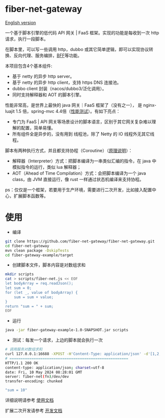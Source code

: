 # fiber-net-gateway 
[English version](../README.md)

一个基于脚本引擎的低代码 API 网关 | FaaS 框架。实现的功能是每收到一次 http 请求，执行一段脚本。

在脚本里，可以写一些调用 http，dubbo 或其它简单逻辑，即可以实现协议转换、反向代理、服务编排，[BFF](https://zhuanlan.zhihu.com/p/634498512)等功能。

本项目包含4个基本组件:
- 基于 netty 的异步 http server。
- 基于 netty 的异步 http client，支持 https DNS 连接池。
- dubbo client 封装（nacos/dubbo3/泛化调用）。
- 同时支持解释器和 AOT 的脚本引擎。

性能非常高，是世界上最快的 java 网关｜FaaS 框架了（没有之一）， 
是 nginx-luajit 1.5 倍，spring-mvc 4.4倍（[性能测试](benchmark.md)）。有如下亮点：
- 专门为 FaaS | API 网关等场景设计的脚本语言，区别于其它网关复杂难以理解的配置，简单易懂。
- 所有组件全是异步的，没有用到 线程池，除了 Netty 的 IO 线程外无其它线程。

脚本有两种执行方式，并且都支持协程（Coroutine）（[原理说明](script.md)）：
- 解释器（Interpreter）方式：把脚本编译为一串类似汇编的指令，在 java 中模拟指令的运行，类似 lua 解释器；
- AOT（Ahead of Time Compilation）方式：会把脚本编译为一个 java class，由 JVM 直接运行，像 rust 一样通过状态机编译来支持协程。

ps：仅仅是一个框架，若要用于生产环境，需要进行二次开发，比如接入配置中心，扩展脚本函数等。


# 使用

- 编译
```bash
git clone https://github.com/fiber-net-gateway/fiber-net-gateway.git
cd fiber-net-gateway
mvn clean package -DskipTests
cd fiber-gateway-example/target
```

- 创建脚本文件，脚本内容是对数组求和
```bash
mkdir scripts
cat > scripts/fiber-net.js << EOF
let bodyArray = req.readJson();
let sum = 0;
for (let _, value of bodyArray) {
    sum = sum + value;
}
return "sum = " + sum;
EOF
```

- 运行
```bash
java -jar fiber-gateway-example-1.0-SNAPSHOT.jar scripts
```

- 测试：每发一个请求，上边的脚本就会执行一次
```bash
# 调用服务对数组求和
curl 127.0.0.1:16688 -XPOST -H'Content-Type: application/json' -d'[1,2,3,4]' -i
# ======================================================
HTTP/1.1 200 OK
content-type: application/json; charset=utf-8
date: Fri, 10 May 2024 08:28:01 GMT
server: fiber-net(fn)/dev/dev
transfer-encoding: chunked

"sum = 10"
```

详细说明请参考 [使用文档](user.md)

扩展二次开发请参考 [开发文档](dev.md)

